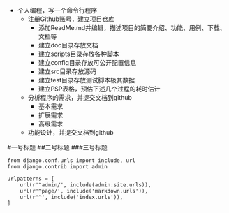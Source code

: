 - 个人编程，写一个命令行程序
    - 注册Github账号，建立项目仓库
        - 添加ReadMe.md并编辑，描述项目的简要介绍、功能、用例、下载、文档等
        - 建立doc目录存放文档
        - 建立scripts目录存放各种脚本
        - 建立config目录存放可公开配置信息
        - 建立src目录存放源码
        - 建立test目录存放测试脚本极其数据
        - 建立PSP表格，预估下述几个过程的耗时估计
    - 分析程序的需求，并提交文档到github
        - 基本需求
        - 扩展需求
        - 高级需求
    - 功能设计，并提交文档到github

#一号标题
##二号标题
###三号标题
```
from django.conf.urls import include, url
from django.contrib import admin

urlpatterns = [
    url(r'^admin/', include(admin.site.urls)),
    url(r'^page/', include('markdown.urls')),
    url(r'^', include('index.urls')),
]

```
